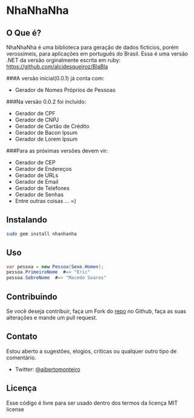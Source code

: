 NhaNhaNha
=====

O Que é?
--------

NhaNhaNha é uma biblioteca para geração de dados fictícios, porém verossímeis, para aplicações em português do Brasil.
Essa é uma versão .NET da versão orginalmente escrita em ruby: https://github.com/alcidesqueiroz/BlaBla

###A versão inicial(0.0.1) já conta com:

*	Gerador de Nomes Próprios de Pessoas

###Na versão 0.0.2 foi incluído:
*	Gerador de CPF
*	Gerador de CNPJ
*	Gerador de Cartão de Crédito
*	Gerador de Bacon Ipsum
*	Gerador de Lorem Ipsum

###Para as próximas versões devem vir:

*	Gerador de CEP	
*	Gerador de Endereços
*	Gerador de URLs
*	Gerador de Email
*	Gerador de Telefones
*	Gerador de Senhas
*	Entre outras coisas ... =)


Instalando
----------
```bash
sudo gem install nhanhanha
```

Uso
-----
```csharp
var pessoa = new Pessoa(Sexo.Homen);
pessoa.PrimeiroNome  #=> "Eric"
pessoa.SobreNome  #=> "Macedo Soares"
```

Contribuindo
------------
Se você deseja contribuir, faça um Fork do [repo](https://github.com/AlbertoMonteiro/NhaNhaNha) no Github, faça as suas alterações e mande um pull request.


Contato
-------
Estou aberto a sugestões, elogios, críticas ou qualquer outro tipo de comentário. 

*	Twitter: [@aibertomonteiro](http://www.twitter.com/aibertomonteiro)

Licença
-------
Esse código é livre para ser usado dentro dos termos da licença MIT license